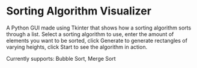 # Sorting Algorithm Visualizer
A Python GUI made using Tkinter that shows how a sorting algorithm sorts through a list. Select a sorting algorithm to use, enter the amount of elements you want to be sorted, click Generate to generate rectangles of varying heights, click Start to see the algorithm in action. 

Currently supports:
Bubble Sort, Merge Sort